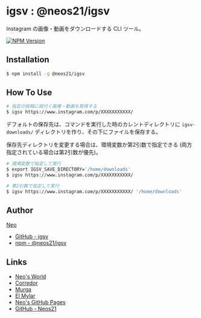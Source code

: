# igsv : @neos21/igsv

Instagram の画像・動画をダウンロードする CLI ツール。

[![NPM Version](https://img.shields.io/npm/v/@neos21/igsv.svg)](https://www.npmjs.com/package/@neos21/igsv)


## Installation

```sh
$ npm install -g @neos21/igsv
```


## How To Use

```sh
# 指定の投稿に紐付く画像・動画を取得する
$ igsv https://www.instagram.com/p/XXXXXXXXXXX/
```

デフォルトの保存先は、コマンドを実行した時のカレントディレクトリに `igsv-downloads/` ディレクトリを作り、その下にファイルを保存する。

保存先ディレクトリを変更する場合は、環境変数か第2引数で指定できる (両方指定されている場合は第2引数が優先)。

```sh
# 環境変数で指定して実行
$ export IGSV_SAVE_DIRECTORY='/home/downloads'
$ igsv https://www.instagram.com/p/XXXXXXXXXXX/

# 第2引数で指定して実行
$ igsv https://www.instagram.com/p/XXXXXXXXXXX/ '/home/downloads'
```


## Author

[Neo](http://neo.s21.xrea.com/)

- [GitHub - igsv](https://github.com/Neos21/igsv)
- [npm - @neos21/igsv](https://www.npmjs.com/package/@neos21/igsv)


## Links

- [Neo's World](http://neo.s21.xrea.com/)
- [Corredor](https://neos21.hatenablog.com/)
- [Murga](https://neos21.hatenablog.jp/)
- [El Mylar](https://neos21.hateblo.jp/)
- [Neo's GitHub Pages](https://neos21.github.io/)
- [GitHub - Neos21](https://github.com/Neos21/)
